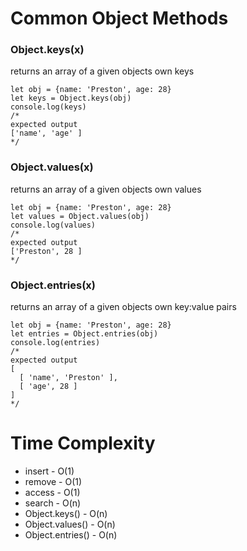 # Common Object Methods
### Object.keys(x)
returns an array of a given objects own keys  
```
let obj = {name: 'Preston', age: 28}
let keys = Object.keys(obj)
console.log(keys)
/* 
expected output
['name', 'age' ]
*/
```

### Object.values(x)
returns an array of a given objects own values  
```
let obj = {name: 'Preston', age: 28}
let values = Object.values(obj)
console.log(values)
/* 
expected output
['Preston', 28 ]
*/
```

### Object.entries(x)
returns an array of a given objects own key:value pairs  
```
let obj = {name: 'Preston', age: 28}
let entries = Object.entries(obj)
console.log(entries)
/* 
expected output
[
  [ 'name', 'Preston' ],
  [ 'age', 28 ]
] 
*/
```

# Time Complexity
* insert - O(1)
* remove - O(1)
* access - O(1)
* search - O(n)
* Object.keys() - O(n)
* Object.values() - O(n)
* Object.entries() - O(n)